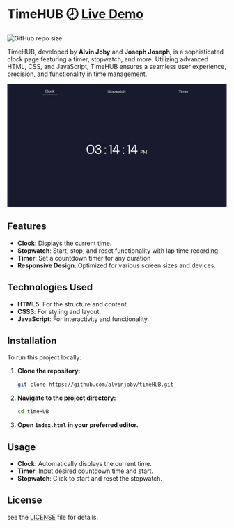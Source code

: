 # TimeHUB 🕗 [Live Demo](https://alvinjoby.github.io/timeHUB/)
![GitHub repo size](https://img.shields.io/github/repo-size/AlvinJoby/timeHUB?style=plastic&logo=github&logoSize=2&color=green&link=https%3A%2F%2Fgithub.com%2FAlvinJoby%2FtimeHUB%2Farchive%2Frefs%2Fheads%2Fmain.zip)

TimeHUB, developed by **Alvin Joby** and **Joseph Joseph**, is a sophisticated clock page featuring a timer, stopwatch, and more. Utilizing advanced HTML, CSS, and JavaScript, TimeHUB ensures a seamless user experience, precision, and functionality in time management.

![screen shot](.github/clock.png)

## Features

- **Clock**: Displays the current time.
- **Stopwatch**: Start, stop, and reset functionality with lap time recording.
- **Timer**: Set a countdown timer for any duration
- **Responsive Design**: Optimized for various screen sizes and devices.

## Technologies Used

- **HTML5**: For the structure and content.
- **CSS3**: For styling and layout.
- **JavaScript**: For interactivity and functionality.

## Installation

To run this project locally:

1. **Clone the repository:**
    ```bash
    git clone https://github.com/alvinjoby/timeHUB.git
    ```
2. **Navigate to the project directory:**
    ```bash
    cd timeHUB
    ```
3. **Open `index.html` in your preferred editor.**

## Usage

- **Clock**: Automatically displays the current time.
- **Timer**: Input desired countdown time and start.
- **Stopwatch**: Click to start and reset the stopwatch.


## License

see the [LICENSE](LICENSE.txt) file for details.


